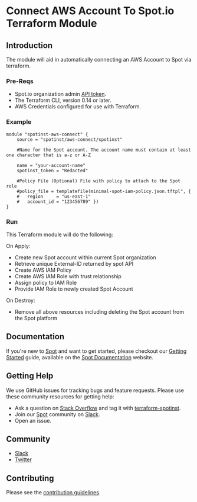 # Connect AWS Account To Spot.io Terraform Module

## Introduction
The module will aid in automatically connecting an AWS Account to Spot via terraform.


### Pre-Reqs
* Spot.io organization admin [API token](https://docs.spot.io/administration/api/create-api-token).
* The Terraform CLI, version 0.14 or later.
* AWS Credentials configured for use with Terraform.

### Example
```hcl
module "spotinst-aws-connect" {
    source = "spotinst/aws-connect/spotinst"
    
    #Name for the Spot account. The account name must contain at least one character that is a-z or A-Z

    name = "your-account-name"
    spotinst_token = "Redacted"

    #Policy File (Optional) File with policy to attach to the Spot role
    #policy_file = templatefile(minimal-spot-iam-policy.json.tftpl", {
    #   region     = "us-east-1"
    #   account_id = "123456789" })
}
```

### Run
This Terraform module will do the following:

On Apply:
* Create new Spot account within current Spot organization
* Retrieve unique External-ID returned by spot API
* Create AWS IAM Policy 
* Create AWS IAM Role with trust relationship
* Assign policy to IAM Role
* Provide IAM Role to newly created Spot Account
  

On Destroy:
* Remove all above resources including deleting the Spot account from the Spot platform

## Documentation

If you're new to [Spot](https://spot.io/) and want to get started, please checkout our [Getting Started](https://docs.spot.io/connect-your-cloud-provider/) guide, available on the [Spot Documentation](https://docs.spot.io/) website.

## Getting Help

We use GitHub issues for tracking bugs and feature requests. Please use these community resources for getting help:

- Ask a question on [Stack Overflow](https://stackoverflow.com/) and tag it with [terraform-spotinst](https://stackoverflow.com/questions/tagged/terraform-spotinst/).
- Join our [Spot](https://spot.io/) community on [Slack](http://slack.spot.io/).
- Open an issue.

## Community

- [Slack](http://slack.spot.io/)
- [Twitter](https://twitter.com/spot_hq/)

## Contributing

Please see the [contribution guidelines](CONTRIBUTING.md).
